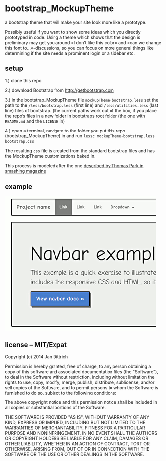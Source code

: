 bootstrap_MockupTheme
=====================

a bootstrap theme that will make your site look more like a prototype.

Possibly useful if you want to show some ideas which you directly prototyped in code. Using a theme which shows that the design is preliminary may get you around »I don’t like this color« and »can we change this font to…«-discussions, so you can focus on more general things like determining if the site needs a prominent login or a sidebar etc.

setup
-----
1.) clone this repo

2.) download Bootstrap from http://getbootstrap.com

3.) in the bootstrap_MockupTheme file `mockupTheme-bootstrap.less` set the path to the `/less/bootstrap.less` (first line) 
and `/less/utilities.less` (last line) files of bootstrap. (the current paths work out of the box, if you place the repo’s files 
in a new folder in bootstraps root folder (the one with `README.md` and the `LICENSE` in) 

4.) open a terminal, navigate to the folder you put this repo (bootstrap_MockupTheme) in and run `lessc mockupTheme-bootstrap.less bootstrap.css`

The resulting `css` file is created from the standard bootstrap files and has the MockupTheme customizations baked in. 

This process is modeled after the one [described by Thomas Park in smashing magazine](http://www.smashingmagazine.com/2013/03/12/customizing-bootstrap/)

example
-------

![example](example.png)

license – MIT/Expat
---------


Copyright (c) 2014 Jan Dittrich


Permission is hereby granted, free of charge, to any person obtaining a copy of this software and associated documentation files (the "Software"), to deal in the Software without restriction, including without limitation the rights to use, copy, modify, merge, publish, distribute, sublicense, and/or sell copies of the Software, and to permit persons to whom the Software is furnished to do so, subject to the following conditions:

The above copyright notice and this permission notice shall be included in all copies or substantial portions of the Software.

THE SOFTWARE IS PROVIDED "AS IS", WITHOUT WARRANTY OF ANY KIND, EXPRESS OR IMPLIED, INCLUDING BUT NOT LIMITED TO THE WARRANTIES OF MERCHANTABILITY, FITNESS FOR A PARTICULAR PURPOSE AND NONINFRINGEMENT. IN NO EVENT SHALL THE AUTHORS OR COPYRIGHT HOLDERS BE LIABLE FOR ANY CLAIM, DAMAGES OR OTHER LIABILITY, WHETHER IN AN ACTION OF CONTRACT, TORT OR OTHERWISE, ARISING FROM, OUT OF OR IN CONNECTION WITH THE SOFTWARE OR THE USE OR OTHER DEALINGS IN THE SOFTWARE.

